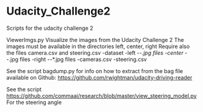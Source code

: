 # Udacity_Challenge2
Scripts for the udacity challenge 2

ViewerImgs.py
Visualize the images from the Udacity Challenge 2
The images must be available in the directories left, center, right
Require also the files camera.csv and steering.csv
-dataset
   -left
       --*.jpg files
   -center
       --*.jpg files
   -right
       --*.jpg files
   -cameras.csv
   -steering.csv

See the script bagdump.py for info on how to extract from the bag file
available on Github:
https://github.com/rwightman/udacity-driving-reader

See the script https://github.com/commaai/research/blob/master/view_steering_model.py
For the steering angle
